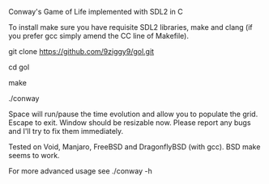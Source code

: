Conway's Game of Life implemented with SDL2 in C

To install make sure you have requisite SDL2 libraries, make and clang (if you prefer gcc simply amend the CC line of Makefile).

git clone https://github.com/9ziggy9/gol.git

cd gol

make

./conway

Space will run/pause the time evolution and allow you to populate the grid. Escape to exit. Window should be resizable now. Please report any bugs and I'll try to fix them immediately.

Tested on Void, Manjaro, FreeBSD and DragonflyBSD (with gcc). BSD make seems to work.

For more advanced usage see ./conway -h

